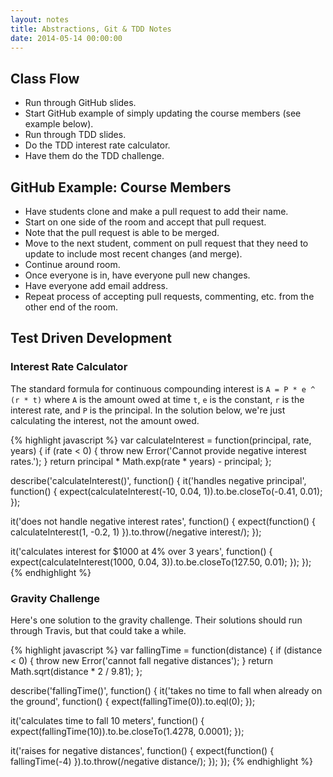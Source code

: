 ```yaml
---
layout: notes
title: Abstractions, Git & TDD Notes
date: 2014-05-14 00:00:00
---
```


## Class Flow

- Run through GitHub slides.
- Start GitHub example of simply updating the course members (see example
  below).
- Run through TDD slides.
- Do the TDD interest rate calculator.
- Have them do the TDD challenge.


## GitHub Example: Course Members

- Have students clone and make a pull request to add their name.
- Start on one side of the room and accept that pull request.
- Note that the pull request is able to be merged.
- Move to the next student, comment on pull request that they need to update to
  include most recent changes (and merge).
- Continue around room.
- Once everyone is in, have everyone pull new changes.
- Have everyone add email address.
- Repeat process of accepting pull requests, commenting, etc. from the other
  end of the room.

## Test Driven Development

### Interest Rate Calculator

The standard formula for continuous compounding interest is
`A = P * e ^ (r * t)` where `A` is the amount owed at time `t`, `e` is the
constant, `r` is the interest rate, and `P` is the principal. In the solution
below, we're just calculating the interest, not the amount owed.

{% highlight javascript %}
var calculateInterest = function(principal, rate, years) {
  if (rate < 0) { throw new Error('Cannot provide negative interest rates.'); }
  return principal * Math.exp(rate * years) - principal;
};

describe('calculateInterest()', function() {
  it('handles negative principal', function() {
    expect(calculateInterest(-10, 0.04, 1)).to.be.closeTo(-0.41, 0.01);
  });

  it('does not handle negative interest rates', function() {
    expect(function() { calculateInterest(1, -0.2, 1) }).to.throw(/negative interest/);
  });

  it('calculates interest for $1000 at 4% over 3 years', function() {
    expect(calculateInterest(1000, 0.04, 3)).to.be.closeTo(127.50, 0.01);
  });
});
{% endhighlight %}


### Gravity Challenge

Here's one solution to the gravity challenge. Their solutions should run
through Travis, but that could take a while.

{% highlight javascript %}
var fallingTime = function(distance) {
  if (distance < 0) { throw new Error('cannot fall negative distances'); }
  return Math.sqrt(distance * 2 / 9.81);
};

describe('fallingTime()', function() {
  it('takes no time to fall when already on the ground', function() {
    expect(fallingTime(0)).to.eql(0);
  });

  it('calculates time to fall 10 meters', function() {
    expect(fallingTime(10)).to.be.closeTo(1.4278, 0.0001);
  });

  it('raises for negative distances', function() {
    expect(function() { fallingTime(-4) }).to.throw(/negative distance/);
  });
});
{% endhighlight %}
